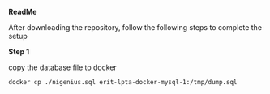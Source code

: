 **ReadMe**

After downloading the repository, follow the following steps to complete the setup

**Step 1**

copy the database file to docker

``docker cp ./nigenius.sql erit-lpta-docker-mysql-1:/tmp/dump.sql``

